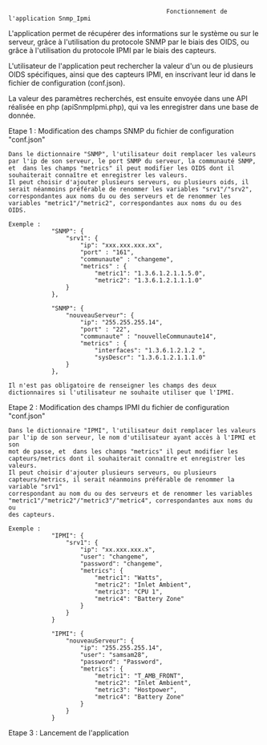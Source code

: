                                                 Fonctionnement de l'application Snmp_Ipmi                                                         



L'application permet de récupérer des informations sur le système ou sur le serveur, grâce à l'utilisation du protocole SNMP par le biais des OIDS, ou grâce à l'utilisation du protocole IPMI par le biais des capteurs.

L'utilisateur de l'application peut rechercher la valeur d'un ou de plusieurs OIDS spécifiques, ainsi que des capteurs IPMI, en inscrivant leur id dans le fichier de configuration (conf.json).

La valeur des paramètres recherchés, est ensuite envoyée dans une API réalisée en php (apiSnmpIpmi.php), qui va les enregistrer dans une base de donnée.



Etape 1 : Modification des champs SNMP du fichier de configuration "conf.json"

    Dans le dictionnaire "SNMP", l'utilisateur doit remplacer les valeurs par l'ip de son serveur, le port SNMP du serveur, la communauté SNMP, 
    et  dans les champs "metrics" il peut modifier les OIDS dont il souhaiterait connaître et enregistrer les valeurs.
    Il peut choisir d'ajouter plusieurs serveurs, ou plusieurs oids, il serait néanmoins préférable de renommer les variables "srv1"/"srv2", 
    correspondantes aux noms du ou des serveurs et de renommer les variables "metric1"/"metric2", correspondantes aux noms du ou des OIDS.

    Exemple :           
                "SNMP": {
                    "srv1": {
                        "ip": "xxx.xxx.xxx.xx",
                        "port" : "161",
                        "communaute" : "changeme",
                        "metrics" : {
                            "metric1": "1.3.6.1.2.1.1.5.0",
                            "metric2": "1.3.6.1.2.1.1.1.0"
                    }
                },

                "SNMP": {
                    "nouveauServeur": {
                        "ip": "255.255.255.14",
                        "port" : "22",
                        "communaute" : "nouvelleCommunaute14",
                        "metrics" : {
                            "interfaces": "1.3.6.1.2.1.2 ",
                            "sysDescr": "1.3.6.1.2.1.1.1.0"
                    }
                },

    Il n'est pas obligatoire de renseigner les champs des deux dictionnaires si l'utilisateur ne souhaite utiliser que l'IPMI.


Etape 2 : Modification des champs IPMI du fichier de configuration "conf.json"

    Dans le dictionnaire "IPMI", l'utilisateur doit remplacer les valeurs par l'ip de son serveur, le nom d'utilisateur ayant accès à l'IPMI et son
    mot de passe, et  dans les champs "metrics" il peut modifier les capteurs/metrics dont il souhaiterait connaître et enregistrer les valeurs.
    Il peut choisir d'ajouter plusieurs serveurs, ou plusieurs capteurs/metrics, il serait néanmoins préférable de renommer la variable "srv1"
    correspondant au nom du ou des serveurs et de renommer les variables "metric1"/"metric2"/"metric3"/"metric4", correspondantes aux noms du ou
    des capteurs.

    Exemple :
                "IPMI": {
                    "srv1": {
                        "ip": "xx.xxx.xxx.x",
                        "user": "changeme",
                        "password": "changeme",
                        "metrics": {
                            "metric1": "Watts",
                            "metric2": "Inlet Ambient",
                            "metric3": "CPU 1",
                            "metric4": "Battery Zone"
                        }
                    }
                }

                "IPMI": {
                    "nouveauServeur": {
                        "ip": "255.255.255.14",
                        "user": "samsam28",
                        "password": "Password",
                        "metrics": {
                            "metric1": "T_AMB_FRONT",
                            "metric2": "Inlet Ambient",
                            "metric3": "Hostpower",
                            "metric4": "Battery Zone"
                        }
                    }
                }


Etape 3 : Lancement de l'application
